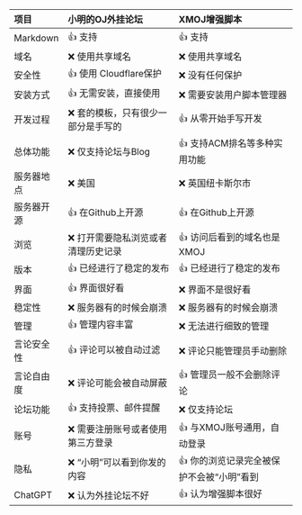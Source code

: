 | 项目       | 小明的OJ外挂论坛                     | XMOJ增强脚本                                 |
| :--------- | :----------------------------------- | :------------------------------------------- |
| Markdown   | :+1: 支持                            | :+1: 支持                                    |
| 域名       | :x: 使用共享域名                     | :x: 使用共享域名                             |
| 安全性     | :+1: 使用    Cloudflare保护          | :x: 没有任何保护                             |
| 安装方式   | :+1: 无需安装，直接使用              | :x: 需要安装用户脚本管理器                   |
| 开发过程   | :x: 套的模板，只有很少一部分是手写的 | :+1: 从零开始手写开发                        |
| 总体功能   | :x: 仅支持论坛与Blog                 | :+1: 支持ACM排名等多种实用功能               |
| 服务器地点 | :x: 美国                             | :x: 英国纽卡斯尔市                           |
| 服务器开源 | :+1: 在Github上开源                  | :+1: 在Github上开源                          |
| 浏览       | :x: 打开需要隐私浏览或者清理历史记录 | :+1: 访问后看到的域名也是XMOJ                |
| 版本       | :+1: 已经进行了稳定的发布            | :+1: 已经进行了稳定的发布                    |
| 界面       | :+1: 界面很好看                      | :x: 界面不是很好看                           |
| 稳定性     | :x: 服务器有的时候会崩溃             | :x: 服务器有的时候会崩溃                     |
| 管理       | :+1: 管理内容丰富                    | :x: 无法进行细致的管理                       |
| 言论安全性 | :+1: 评论可以被自动过滤              | :x: 评论只能管理员手动删除                   |
| 言论自由度 | :x: 评论可能会被自动屏蔽             | :+1: 管理员一般不会删除评论                  |
| 论坛功能   | :+1: 支持投票、邮件提醒              | :x: 仅支持论坛                               |
| 账号       | :x: 需要注册账号或者使用第三方登录   | :+1: 与XMOJ账号通用，自动登录                |
| 隐私       | :x: “小明”可以看到你发的内容         | :+1:  你的浏览记录完全被保护不会被“小明”看到 |
| ChatGPT    | :x: 认为外挂论坛不好                 | :+1: 认为增强脚本很好                        |
